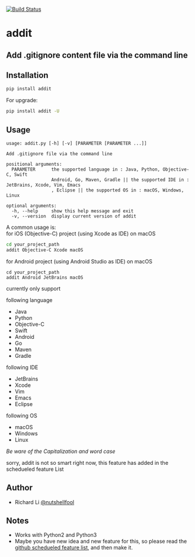 [![Build Status](https://travis-ci.org/nutshellfool/addit.svg?branch=master)](https://travis-ci.org/nutshellfool/addit)
# addit
## Add .gitignore content file via the command line

## Installation
```Bash
pip install addit
```
For upgrade:  
```Bash
pip install addit -U
```

## Usage
```
usage: addit.py [-h] [-v] [PARAMETER [PARAMETER ...]]

Add .gitignore file via the command line

positional arguments:
  PARAMETER      the supported language in : Java, Python, Objective-C, Swift
                 Android, Go, Maven, Gradle || the supported IDE in : JetBrains, Xcode, Vim, Emacs
                 , Eclipse || the supported OS in : macOS, Windows, Linux

optional arguments:
  -h, --help     show this help message and exit
  -v, --version  display current version of addit
```
A common usage is:  
for iOS (Objective-C) project (using Xcode as IDE) on macOS
```Bash
cd your_project_path
addit Objective-C Xcode macOS
```

for Android project (using Android Studio as IDE) on macOS
```
cd your_project_path
addit Android JetBrains macOS
```
currently only support  

following language
* Java
* Python
* Objective-C
* Swift
* Android
* Go
* Maven
* Gradle

following IDE
* JetBrains
* Xcode
* Vim
* Emacs
* Eclipse

following OS  
* macOS
* Windows
* Linux


*Be ware of the Capitalization and word case*  

sorry, addit is not so smart right now, this feature has added in the schedueled feature List

## Author
* Richard Li [@nutshellfool](https://twitter.com/nutshellfool)

## Notes
* Works with Python2 and Python3
* Maybe you have new idea and new feature for this, so please read the [github schedueled feature list](https://github.com/nutshellfool/addit/issues/1), and then make it.

